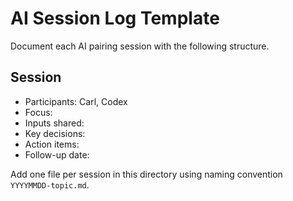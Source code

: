 # AI Session Log Template

Document each AI pairing session with the following structure.

## Session <date>
- Participants: Carl, Codex
- Focus: 
- Inputs shared: 
- Key decisions: 
- Action items: 
- Follow-up date: 

Add one file per session in this directory using naming convention `YYYYMMDD-topic.md`.
